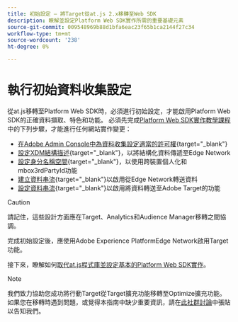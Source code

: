 ```yaml
---
title: 初始設定 — 將Target從at.js 2.x移轉至Web SDK
description: 瞭解並設定Platform Web SDK實作所需的重要基礎元素
source-git-commit: 009548969b88d1bfa6eac23f65b1ca2144f27c34
workflow-type: tm+mt
source-wordcount: '238'
ht-degree: 0%

---
```


# 執行初始資料收集設定

從at.js移轉至Platform Web SDK時，必須進行初始設定，才能啟用Platform Web SDK的正確資料擷取、特色和功能。 必須先完成[Platform Web SDK實作教學課程](https://experienceleague.adobe.com/docs/platform-learn/implement-web-sdk/overview.html?lang=zh-Hant)中的下列步驟，才能進行任何網站實作變更：

- [在Adobe Admin Console中為資料收集設定適當的許可權](https://experienceleague.adobe.com/en/docs/platform-learn/implement-web-sdk/overview#prerequisites){target="_blank"}
- [設定XDM結構描述](https://experienceleague.adobe.com/docs/platform-learn/implement-web-sdk/initial-configuration/configure-schemas.html){target="_blank"}，以將結構化資料傳遞至Edge Network
- [設定身分名稱空間](https://experienceleague.adobe.com/docs/platform-learn/implement-web-sdk/initial-configuration/configure-identities.html){target="_blank"}，以使用跨裝置個人化和mbox3rdPartyId功能
- [建立資料串流](https://experienceleague.adobe.com/docs/platform-learn/implement-web-sdk/initial-configuration/configure-datastream.html){target="_blank"}以啟用從Edge Network轉送資料
- [設定資料串流](https://experienceleague.adobe.com/docs/platform-learn/implement-web-sdk/applications-setup/setup-target.html#configure-the-datastream){target="_blank"}以啟用將資料轉送至Adobe Target的功能

>[!CAUTION]
>
>請記住，這些設計方面應在Target、Analytics和Audience Manager移轉之間協調。

完成初始設定後，應使用Adobe Experience PlatformEdge Network啟用Target功能。

接下來，瞭解如何[取代at.js程式庫並設定基本的Platform Web SDK實作](replace-library.md)。

>[!NOTE]
>
>我們致力協助您成功將行動Target從Target擴充功能移轉至Optimize擴充功能。 如果您在移轉時遇到問題，或覺得本指南中缺少重要資訊，請在[此社群討論](https://experienceleaguecommunities.adobe.com/t5/adobe-experience-platform-data/tutorial-discussion-migrate-target-from-at-js-to-web-sdk/m-p/575587#M463)中張貼以告知我們。
